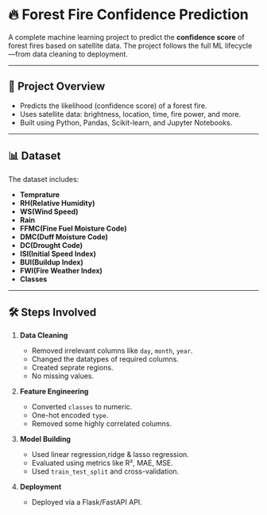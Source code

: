 # 🔥 Forest Fire Confidence Prediction

A complete machine learning project to predict the **confidence score** of forest fires based on satellite data. The project follows the full ML lifecycle—from data cleaning to deployment.

---

## 📁 Project Overview

- Predicts the likelihood (confidence score) of a forest fire.
- Uses satellite data: brightness, location, time, fire power, and more.
- Built using Python, Pandas, Scikit-learn, and Jupyter Notebooks.

---

## 📊 Dataset

The dataset includes:
- **Temprature**
- **RH(Relative Humidity)**
- **WS(Wind Speed)**
- **Rain** 
- **FFMC(Fine Fuel Moisture Code)**
- **DMC(Duff Moisture Code)**
- **DC(Drought Code)** 
- **ISI(Initial Speed Index)**
- **BUI(Buildup Index)**
- **FWI(Fire Weather Index)**
- **Classes** 

---

## 🛠 Steps Involved

1. **Data Cleaning**
   - Removed irrelevant columns like `day`, `month`, `year`.
   - Changed the datatypes of required columns.
   - Created seprate regions.
   - No missing values.

2. **Feature Engineering**
   - Converted `classes` to numeric.
   - One-hot encoded `type`.
   - Removed some highly correlated columns.

3. **Model Building**
   - Used linear regression,ridge & lasso regression.
   - Evaluated using metrics like R², MAE, MSE.
   - Used `train_test_split` and cross-validation.

4. **Deployment**
   - Deployed via a Flask/FastAPI API.

